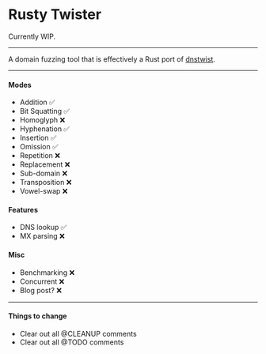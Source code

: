 # Rusty Twister

Currently WIP.

---

A domain fuzzing tool that is effectively a Rust port of [dnstwist](https://github.com/elceef/dnstwist).

---

#### Modes

- Addition ✅
- Bit Squatting ✅
- Homoglyph ❌
- Hyphenation ✅
- Insertion ✅
- Omission ✅
- Repetition ❌
- Replacement ❌
- Sub-domain ❌
- Transposition ❌
- Vowel-swap ❌

#### Features

- DNS lookup ✅
- MX parsing ❌

#### Misc

- Benchmarking ❌
- Concurrent ❌
- Blog post? ❌

--- 

#### Things to change

- Clear out all @CLEANUP comments
- Clear out all @TODO comments
